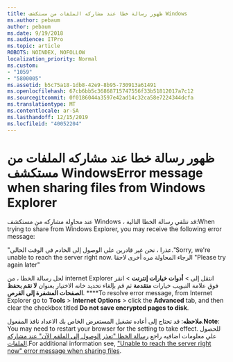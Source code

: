 ```yaml
---
title: ظهور رسالة خطا عند مشاركه الملفات من مستكشف Windows
ms.author: pebaum
author: pebaum
ms.date: 9/19/2018
ms.audience: ITPro
ms.topic: article
ROBOTS: NOINDEX, NOFOLLOW
localization_priority: Normal
ms.custom:
- "1059"
- "5800005"
ms.assetid: b5c75a18-1db8-42e9-8b95-730913a61491
ms.openlocfilehash: 67cb6bb5c36868715747556f33b51812017a7c12
ms.sourcegitcommit: 0f0186044a3597e42ad14c32ca58e7224344dcfa
ms.translationtype: MT
ms.contentlocale: ar-SA
ms.lasthandoff: 12/15/2019
ms.locfileid: "40052204"
---
```

# <a name="error-message-when-sharing-files-from-windows-explorer"></a><span data-ttu-id="534ca-102">ظهور رسالة خطا عند مشاركه الملفات من مستكشف Windows</span><span class="sxs-lookup"><span data-stu-id="534ca-102">Error message when sharing files from Windows Explorer</span></span>

<span data-ttu-id="534ca-103">عند محاولة مشاركه من مستكشف Windows ، قد تتلقي رسالة الخطا التالية:</span><span class="sxs-lookup"><span data-stu-id="534ca-103">When trying to share from Windows Explorer, you may receive the following error message:</span></span>
  
<span data-ttu-id="534ca-104">"عذرا ، نحن غير قادرين علي الوصول إلى الخادم في الوقت الحالي.</span><span class="sxs-lookup"><span data-stu-id="534ca-104">"Sorry, we're unable to reach the server right now.</span></span> <span data-ttu-id="534ca-105">الرجاء المحاولة مره أخرى لاحقا "</span><span class="sxs-lookup"><span data-stu-id="534ca-105">Please try again later"</span></span>
  
<span data-ttu-id="534ca-106">لحل رسالة الخطا ، من internet Explorer انتقل إلى \> **أدوات خيارات إنترنت** \> انقر فوق علامة التبويب خيارات **متقدمة** ثم قم بإلغاء تحديد خانه الاختيار بعنوان **لا تقم بحفظ الصفحات المشفرة إلى القرص**. \*\*\*\*</span><span class="sxs-lookup"><span data-stu-id="534ca-106">To resolve error message, from Internet Explorer go to **Tools** \> **Internet Options** \> click the **Advanced** tab, and then clear the checkbox titled **Do not save encrypted pages to disk**.</span></span>
  
 <span data-ttu-id="534ca-107">**ملاحظه**: قد تحتاج إلى أعاده تشغيل المستعرض الخاص بك الاعداد نافذ المفعول.</span><span class="sxs-lookup"><span data-stu-id="534ca-107">**Note**: You may need to restart your browser for the setting to take effect.</span></span> <span data-ttu-id="534ca-108">للحصول علي معلومات اضافيه راجع [رسالة الخطا "تعذر الوصول إلى الملقم الآن" عند مشاركه الملفات](https://go.microsoft.com/fwlink/?linkid=2022914).</span><span class="sxs-lookup"><span data-stu-id="534ca-108">For additional information see, ["Unable to reach the server right now" error message when sharing files](https://go.microsoft.com/fwlink/?linkid=2022914).</span></span>
  
